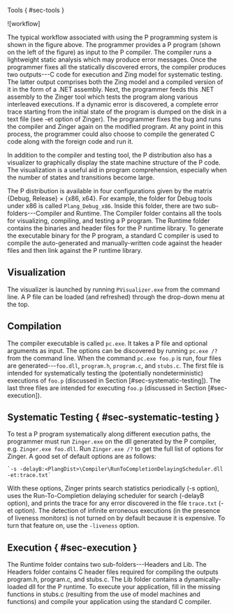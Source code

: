 Tools { #sec-tools }

![workflow]

The typical workflow associated with using the P programming system is shown in the 
figure above. 
The programmer provides a P program (shown on the left of the figure)
as input to the P compiler.
The compiler runs a lightweight static analysis which may produce
error messages.
Once the programmer fixes all the statically discovered errors, the compiler
produces two outputs---C code for execution and Zing model for systematic testing.
The latter output comprises both the Zing model and a compiled version of it 
in the form of a .NET assembly.
Next, the programmer feeds this .NET assembly to the Zinger tool which tests
the program along various interleaved executions.
If a dynamic error is discovered, a complete error trace starting from the initial 
state of the program is dumped on the disk in a text file (see -et option of Zinger).
The programmer fixes the bug and runs the compiler and Zinger again on the modified 
program.
At any point in this process, the programmer could also choose to compile the 
generated C code along with the foreign code and run it. 

In addition to the compiler and testing tool, the P distribution also has a 
visualizer to graphically display the state machine structure of the P code.
The visualization is a useful aid in program comprehension, especially when
the number of states and transitions become large.

The P distribution is available in four configurations given by the matrix 
{Debug, Release} $\times$ {x86, x64}.
For example, the folder for Debug tools under x86 is called `Plang_Debug_x86`.
Inside this folder, there are two sub-folders---Compiler and Runtime.
The Compiler folder contains all the tools for visualizing, compiling, 
and testing a P program.
The Runtime folder contains the binaries and header files for the P runtime 
library. 
To generate the executable binary for the P program, a standard C compiler is 
used to compile the auto-generated and manually-written code 
against the header files and then link against the P runtime library. 

## Visualization
The visualizer is launched by running `PVisualizer.exe` from the command line.
A P file can be loaded (and refreshed) through the drop-down menu at the top.

## Compilation
The compiler executable is called `pc.exe`.
It takes a P file and optional arguments as input.
The options can be discovered by running `pc.exe /?` from the command line.
When the command `pc.exe foo.p` is run, four files are generated---`foo.dll`,
`program.h`, `program.c`, and `stubs.c`.
The first file is intended for systematically testing the 
(potentially nondeterministic) executions of `foo.p` 
(discussed in Section [#sec-systematic-testing]).
The last three files are intended for executing `foo.p` (discussed in Section [#sec-execution]).

## Systematic Testing { #sec-systematic-testing }
To test a P program systematically along different execution paths, the programmer
must run `Zinger.exe` on the dll generated by the P compiler, e.g.
`Zinger.exe foo.dll`.
Run `Zinger.exe /?` to get the full list of options for Zinger.
A good set of default options are as follows: 

    `-s -delayB:<PlangDist>\Compiler\RunToCompletionDelayingScheduler.dll -et:trace.txt`
    
With these options, Zinger prints search statistics 
periodically (-s option),
uses the Run-To-Completion delaying scheduler for search (-delayB option),
and prints the trace for any error discovered in the file 
`trace.txt` (-et option). 
The detection of infinite erroneous executions (in the presence of liveness monitors)
is not turned on by default because it is expensive.
To turn that feature on, use the `-liveness` option.

## Execution { #sec-execution }
The Runtime folder contains two sub-folders---Headers and Lib.
The Headers folder contains C header files required for 
compiling the outputs program.h, program.c, and stubs.c.
The Lib folder contains a dynamically-loaded dll for the P
runtime.
To execute your application, fill in the missing functions in 
stubs.c (resulting from the use of model machines and functions)
and compile your application using the standard C compiler.
  